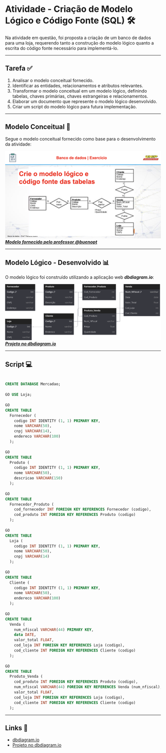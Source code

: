 # Atividade - Criação de Modelo Lógico e Código Fonte (SQL) 🛠️

Na atividade em questão, foi proposta a criação de um banco de dados para uma loja, requerendo tanto a construção do modelo lógico quanto a escrita do código fonte necessário para implementá-lo.

---

## Tarefa ✅

1. Analisar o modelo conceitual fornecido.
2. Identificar as entidades, relacionamentos e atributos relevantes.
3. Transformar o modelo conceitual em um modelo lógico, definindo tabelas, chaves primárias, chaves estrangeiras e relacionamentos.
4. Elaborar um documento que represente o modelo lógico desenvolvido.
5. Criar um script do modelo lógico para futura implementação.

---

## Modelo Conceitual 📝

Segue o modelo conceitual fornecido como base para o desenvolvimento da atividade:

![Modelo Conceitual](./img/img-task.png)
**_[Modelo fornecido pelo professor @buenopt](https://github.com/buenopt)_**

---

## Modelo Lógico - Desenvolvido 📊

O modelo lógico foi construído utilizando a aplicação web **_dbdiagram.io_**:

![Modelo Lógico](./img/img-result.svg)
**_[Projeto no dbdiagram.io](https://dbdiagram.io/d/Tarefa-BD-66244d9203593b6b61858f0d)_**

---

## Script 💻

```sql

CREATE DATABASE Mercadao;

GO USE Loja;

GO
CREATE TABLE
  Fornecedor (
    codigo INT IDENTITY (1, 1) PRIMARY KEY,
    nome VARCHAR(50),
    cnpj VARCHAR(14),
    endereco VARCHAR(100)
  );

GO
CREATE TABLE
  Produto (
    codigo INT IDENTITY (1, 1) PRIMARY KEY,
    nome VARCHAR(50),
    descricao VARCHAR(150)
  );

GO
CREATE TABLE
  Fornecedor_Produto (
    cod_fornecedor INT FOREIGN KEY REFERENCES Fornecedor (codigo),
    cod_produto INT FOREIGN KEY REFERENCES Produto (codigo)
  );

GO
CREATE TABLE
  Loja (
    codigo INT IDENTITY (1, 1) PRIMARY KEY,
    nome VARCHAR(50),
    cnpj VARCHAR(14)
  );

GO
CREATE TABLE
  Cliente (
    codigo INT IDENTITY (1, 1) PRIMARY KEY,
    nome VARCHAR(50),
    endereco VARCHAR(100)
  );

GO
CREATE TABLE
  Venda (
    num_nfiscal VARCHAR(44) PRIMARY KEY,
    data DATE,
    valor_total FLOAT,
    cod_loja INT FOREIGN KEY REFERENCES Loja (codigo),
    cod_cliente INT FOREIGN KEY REFERENCES Cliente (codigo)
  );

GO
CREATE TABLE
  Produto_Venda (
    cod_produto INT FOREIGN KEY REFERENCES Produto (codigo),
    num_nfiscal VARCHAR(44) FOREIGN KEY REFERENCES Venda (num_nfiscal),
    valor_total FLOAT,
    cod_loja INT FOREIGN KEY REFERENCES Loja (codigo),
    cod_cliente INT FOREIGN KEY REFERENCES Cliente (codigo)
  );

```

---

## Links 🔗

- [dbdiagram.io](https://www.dbdiagram.io/)
- [Projeto no dbdiagram.io](https://dbdiagram.io/d/Tarefa-BD-66244d9203593b6b61858f0d)